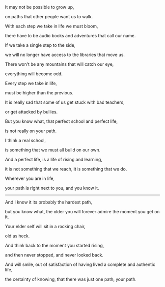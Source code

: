 It may not be possible to grow up,

on paths that other people want us to walk.

With each step we take in life we must bloom,

there have to be audio books and adventures that call our name.

If we take a single step to the side,

we will no longer have access to the libraries that move us.

There won't be any mountains that will catch our eye,

everything will become odd.

Every step we take in life,

must be higher than the previous.

It is really sad that some of us get stuck with bad teachers,

or get attacked by bullies.

But you know what, that perfect school and perfect life,

is not really on your path.

I think a real school,

is something that we must all build on our own.

And a perfect life, is a life of rising and learning,

it is not something that we reach, it is something that we do.

Wherever you are in life,

your path is right next to you, and you know it.

---

And I know it its probably the hardest path,

but you know what, the older you will forever admire the moment you get on it.

Your elder self will sit in a rocking chair,

old as heck.

And think back to the moment you started rising,

and then never stopped, and never looked back.

And will smile, out of satisfaction of having lived a complete and authentic life,

the certainty of knowing, that there was just one path, your path.
